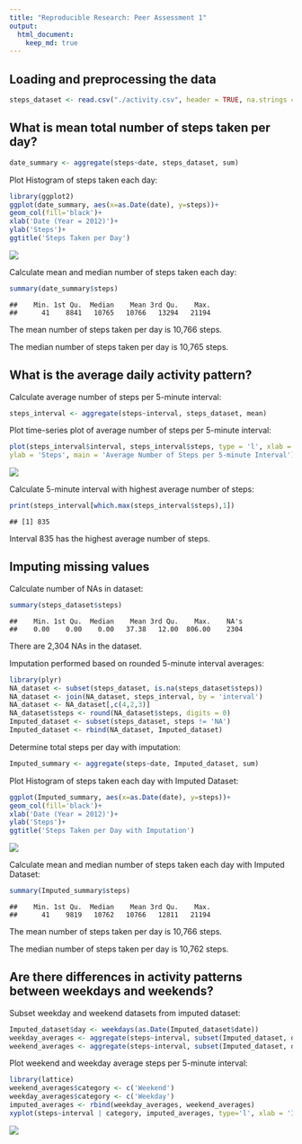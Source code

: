 ```yaml
---
title: "Reproducible Research: Peer Assessment 1"
output:
  html_document:
    keep_md: true
---
```



## Loading and preprocessing the data


```r
steps_dataset <- read.csv("./activity.csv", header = TRUE, na.strings = 'NA')
```

## What is mean total number of steps taken per day?


```r
date_summary <- aggregate(steps~date, steps_dataset, sum)
```
Plot Histogram of steps taken each day:


```r
library(ggplot2)
ggplot(date_summary, aes(x=as.Date(date), y=steps))+
geom_col(fill='black')+
xlab('Date (Year = 2012)')+
ylab('Steps')+
ggtitle('Steps Taken per Day')
```

![](PA1_template_files/figure-html/hist-1.png)<!-- -->

Calculate mean and median number of steps taken each day:


```r
summary(date_summary$steps)
```

```
##    Min. 1st Qu.  Median    Mean 3rd Qu.    Max. 
##      41    8841   10765   10766   13294   21194
```

The mean number of steps taken per day is 10,766 steps.

The median number of steps taken per day is 10,765 steps.

## What is the average daily activity pattern?

Calculate average number of steps per 5-minute interval:


```r
steps_interval <- aggregate(steps~interval, steps_dataset, mean)
```
Plot time-series plot of average number of steps per 5-minute interval:


```r
plot(steps_interval$interval, steps_interval$steps, type = 'l', xlab = '5-minute Interval', 
ylab = 'Steps', main = 'Average Number of Steps per 5-minute Interval')
```

![](PA1_template_files/figure-html/time_series_plot-1.png)<!-- -->

Calculate 5-minute interval with highest average number of steps:


```r
print(steps_interval[which.max(steps_interval$steps),1])
```

```
## [1] 835
```

Interval 835 has the highest average number of steps.

## Imputing missing values

Calculate number of NAs in dataset:


```r
summary(steps_dataset$steps)
```

```
##    Min. 1st Qu.  Median    Mean 3rd Qu.    Max.    NA's 
##    0.00    0.00    0.00   37.38   12.00  806.00    2304
```

There are 2,304 NAs in the dataset.

Imputation performed based on rounded 5-minute interval averages:


```r
library(plyr)
NA_dataset <- subset(steps_dataset, is.na(steps_dataset$steps))
NA_dataset <- join(NA_dataset, steps_interval, by = 'interval')
NA_dataset <- NA_dataset[,c(4,2,3)]
NA_dataset$steps <- round(NA_dataset$steps, digits = 0)
Imputed_dataset <- subset(steps_dataset, steps != 'NA')
Imputed_dataset <- rbind(NA_dataset, Imputed_dataset)
```

Determine total steps per day with imputation:


```r
Imputed_summary <- aggregate(steps~date, Imputed_dataset, sum)
```

Plot Histogram of steps taken each day with Imputed Dataset:


```r
ggplot(Imputed_summary, aes(x=as.Date(date), y=steps))+
geom_col(fill='black')+
xlab('Date (Year = 2012)')+
ylab('Steps')+
ggtitle('Steps Taken per Day with Imputation')
```

![](PA1_template_files/figure-html/imputed_hist-1.png)<!-- -->

Calculate mean and median number of steps taken each day with Imputed Dataset:


```r
summary(Imputed_summary$steps)
```

```
##    Min. 1st Qu.  Median    Mean 3rd Qu.    Max. 
##      41    9819   10762   10766   12811   21194
```

The mean number of steps taken per day is 10,766 steps.

The median number of steps taken per day is 10,762 steps.


## Are there differences in activity patterns between weekdays and weekends?

Subset weekday and weekend datasets from imputed dataset:


```r
Imputed_dataset$day <- weekdays(as.Date(Imputed_dataset$date))
weekday_averages <- aggregate(steps~interval, subset(Imputed_dataset, day != 'Saturday' & day != 'Sunday'), FUN=mean)
weekend_averages <- aggregate(steps~interval, subset(Imputed_dataset, day == 'Saturday' | day == 'Sunday'), FUN=mean)
```

Plot weekend and weekday average steps per 5-minute interval:


```r
library(lattice)
weekend_averages$category <- c('Weekend')
weekday_averages$category <- c('Weekday')
imputed_averages <- rbind(weekday_averages, weekend_averages)
xyplot(steps~interval | category, imputed_averages, type='l', xlab = 'Interval', ylab = 'Number of Steps', layout=c(1,2))
```

![](PA1_template_files/figure-html/xyplot-1.png)<!-- -->
